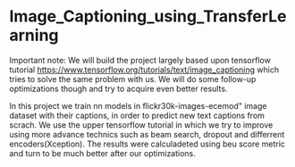 # Image_Captioning_using_TransferLearning

Important note:
We will build the project largely based upon tensorflow tutorial https://www.tensorflow.org/tutorials/text/image_captioning which tries to solve the same problem with us. We will do some follow-up optimizations though and try to acquire even better results.

In this project we train nn models in flickr30k-images-ecemod" image dataset with their captions, in order to predict new text captions from scrach.
We use the upper tensorflow tutorial in which we try to improve using more advance technics such as beam search, dropout and differrent encoders(Xception).
The results were calculadeted using beu score metric and turn to be much better after our optimizations.
